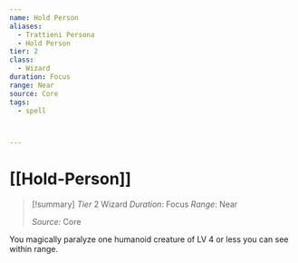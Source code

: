 ```yaml
---
name: Hold Person
aliases:
  - Trattieni Persona
  - Hold Person
tier: 2
class:
  - Wizard
duration: Focus
range: Near
source: Core
tags:
  - spell



---
```

# [[Hold-Person]]

>[!summary]
> *Tier* 2
> Wizard
> *Duration*: Focus
> *Range*: Near
> 
> *Source:* Core



You magically paralyze one humanoid creature of LV 4 or less you can see within range.

